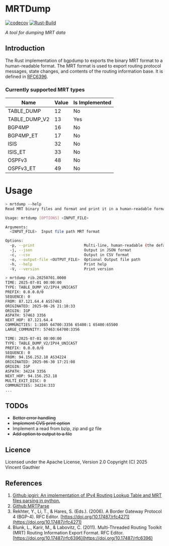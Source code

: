# MRTDump

[![codecov](https://codecov.io/github/vgauthier/mrtdump/graph/badge.svg?token=lYsxmBf6No)](https://codecov.io/github/vgauthier/mrtdump)
[![Rust-Build](https://github.com/vgauthier/mrtdump/actions/workflows/rust.yml/badge.svg)](https://github.com/vgauthier/mrtdump/actions/workflows/rust.yml)

*A tool for dumping MRT data*

## Introduction 
The Rust implementation of bgpdump to exports the binary MRT format to a human-readable format. The MRT format is used to export routing protocol messages, state changes, and contents of the routing information base. It is defined in [RFC6396](https://doi.org/10.17487/rfc6396).

### Currently supported MRT types

| Name            | Value | Is Implemented  |
|-----------------|-------|-----------------|
| TABLE\_DUMP     | 12    | No              |
| TABLE\_DUMP\_V2 | 13    | Yes             |
| BGP4MP          | 16    | No              |
| BGP4MP\_ET      | 17    | No              |
| ISIS            | 32    | No              |
| ISIS_ET         | 33    | No              |
| OSPFv3          | 48    | No              |  
| OSPFv3_ET       | 49    | No              |

# Usage

```bash 
> mrtdump --help
Read MRT binary files and format and print it in a human-readable format JSON/CSV/MULTILINE

Usage: mrtdump [OPTIONS] <INPUT_FILE>

Arguments:
  <INPUT_FILE>  Input file path MRT format

Options:
  -p, --print                      Multi-line, human-readable (the default)
  -j, --json                       Output in JSON format
  -c, --csv                        Output in CSV format
  -o, --output-file <OUTPUT_FILE>  Optional Output file path
  -h, --help                       Print help
  -V, --version                    Print version

> mrtdump rib.20250701.0000
TIME: 2025-07-01 00:00:00
TYPE: TABLE_DUMP_V2/IPV4_UNICAST
PREFIX: 0.0.0.0/0
SEQUENCE: 0
FROM: 87.121.64.4 AS57463
ORIGINATED: 2025-06-26 21:10:33
ORIGIN: IGP
ASPATH: 57463 3356
NEXT_HOP: 87.121.64.4
COMMUNITIES: 1:1085 64700:3356 65400:1 65400:65500
LARGE_COMMUNITY: 57463:64700:3356

TIME: 2025-07-01 00:00:00
TYPE: TABLE_DUMP_V2/IPV4_UNICAST
PREFIX: 0.0.0.0/0
SEQUENCE: 0
FROM: 94.156.252.18 AS34224
ORIGINATED: 2025-06-30 17:21:08
ORIGIN: IGP
ASPATH: 34224 3356
NEXT_HOP: 94.156.252.18
MULTI_EXIT_DISC: 0
COMMUNITIES: 34224:333
...
```

## TODOs
* ~~Better error handling~~
* ~~Implement CVS print option~~
* Implement a read from bzip, zip and gz file
* ~~Add option to output to a file~~

## Licence
Licensed under the Apache License, Version 2.0
Copyright (C) 2025 Vincent Gauthier

## References 

1. [Github ipgiri: An implementation of IPv4 Routing Lookup Table and MRT files parsing in python.](https://github.com/gabhijit/ipgiri/)
2. [Github MRTParse](https://github.com/t2mune/mrtparse/)
3. Rekhter, Y., Li, T., & Hares, S. (Eds.). (2006). A Border Gateway Protocol 4 (BGP-4). RFC Editor. [https://doi.org/10.17487/rfc4271](https://doi.org/10.17487/rfc4271)
4. Blunk, L., Karir, M., & Labovitz, C. (2011). Multi-Threaded Routing Toolkit (MRT) Routing Information Export Format. RFC Editor. [https://doi.org/10.17487/rfc6396](https://doi.org/10.17487/rfc6396)

